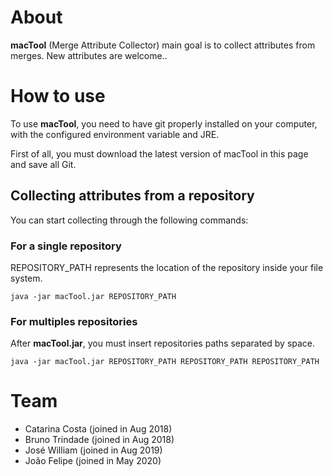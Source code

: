 # About

**macTool** (Merge Attribute Collector) main goal is to collect attributes from merges. New attributes are welcome..<br />

# How to use

To use **macTool**, you need to have git properly installed on your computer, with the configured environment variable and JRE.

First of all, you must download the latest version of macTool in this page and save all Git.

## Collecting attributes from a repository

You can start collecting through the following commands:


### For a single repository

REPOSITORY_PATH represents the location of the repository inside your file system.
```
java -jar macTool.jar REPOSITORY_PATH
```

### For multiples repositories

After **macTool.jar**, you must insert repositories paths separated by space.
```
java -jar macTool.jar REPOSITORY_PATH REPOSITORY_PATH REPOSITORY_PATH
```

# Team

- Catarina Costa (joined in Aug 2018) 
- Bruno Trindade (joined in Aug 2018) 
- José William (joined in Aug 2019)
- João Felipe (joined in May 2020)
